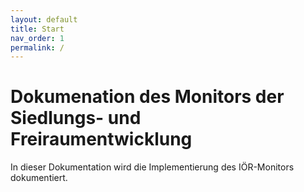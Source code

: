 ```yaml
---
layout: default
title: Start
nav_order: 1
permalink: /
---
```


# Dokumenation des Monitors der Siedlungs- und Freiraumentwicklung

In dieser Dokumentation wird die Implementierung des IÖR-Monitors dokumentiert.